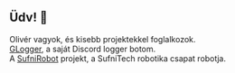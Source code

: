 ## Üdv! 👋
Olivér vagyok, és kisebb projektekkel foglalkozok.<br>
<a href="https://github.com/gondaoliver/glogger">GLogger</a>, a saját Discord logger botom. <br>
A <a href="https://github.com/gondaoliver/sufnirobot-v1">SufniRobot</a> projekt, a SufniTech robotika csapat robotja.
<!--
**gondaoliver/gondaoliver** is a ✨ _special_ ✨ repository because its `README.md` (this file) appears on your GitHub profile.

Here are some ideas to get you started:

- 🔭 I’m currently working on ...
- 🌱 I’m currently learning ...
- 👯 I’m looking to collaborate on ...
- 🤔 I’m looking for help with ...
- 💬 Ask me about ...
- 📫 How to reach me: ...
- 😄 Pronouns: ...
- ⚡ Fun fact: ...
-->
